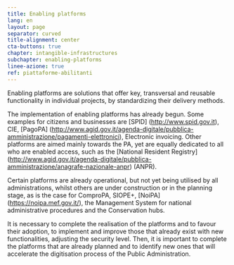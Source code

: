 ```yaml
---
title: Enabling platforms
lang: en
layout: page
separator: curved
title-alignment: center
cta-buttons: true
chapter: intangible-infrastructures
subchapter: enabling-platforms
linee-azione: true
ref: piattaforme-abilitanti
---
```

Enabling platforms are solutions that offer key, transversal and reusable functionality in individual projects, by standardizing their delivery methods.

The implementation of enabling platforms has already begun. Some examples for citizens and businesses are [SPID] (http://www.spid.gov.it), CIE, [PagoPA] (http://www.agid.gov.it/agenda-digitale/pubblica-amministrazione/pagamenti-elettronici), Electronic invoicing. Other platforms are aimed mainly towards the PA, yet are equally dedicated to all who are enabled access, such as the [National Resident Registry] (http://www.agid.gov.it/agenda-digitale/pubblica-amministrazione/anagrafe-nazionale-anpr) (ANPR).

Certain platforms are already operational, but not yet being utilised by all administrations, whilst others are under construction or in the planning stage, as is the case for ComproPA, SIOPE+, [NoiPA] (https://noipa.mef.gov.it/), the Management System for national administrative procedures and the Conservation hubs.

It is necessary to complete the realisation of the platforms and to favour their adoption, to implement and improve those that already exist with new functionalities, adjusting the security level. Then, it is important to complete the platforms that are already planned and to identify new ones that will accelerate the digitisation process of the Public Administration.
